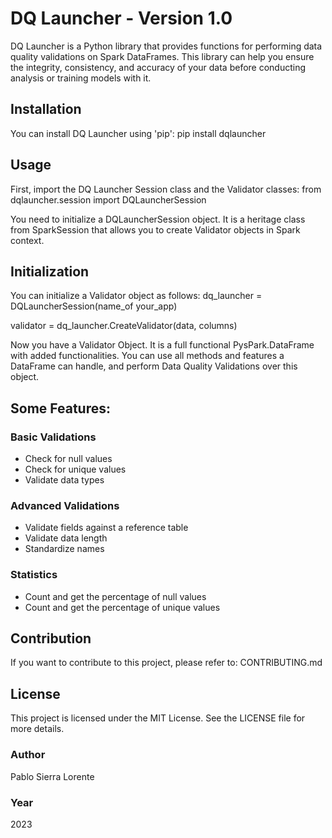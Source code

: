 # DQ Launcher - Version 1.0
DQ Launcher is a Python library that provides functions for performing data quality validations on Spark DataFrames. This library can help you ensure the integrity, consistency, and accuracy of your data before conducting analysis or training models with it.

## Installation
You can install DQ Launcher using 'pip':
pip install dqlauncher

## Usage
First, import the DQ Launcher Session class and the Validator classes:
from dqlauncher.session import DQLauncherSession

You need to initialize a DQLauncherSession object. It is a heritage class from SparkSession that allows you to create Validator objects in Spark context.

## Initialization
You can initialize a Validator object as follows:
dq_launcher = DQLauncherSession(name_of your_app)

validator = dq_launcher.CreateValidator(data, columns)

Now you have a Validator Object. It is a full functional PysPark.DataFrame with added functionalities. You can use all methods and features a DataFrame can handle, and perform Data Quality Validations over this object.

## Some Features:
### Basic Validations
- Check for null values
- Check for unique values
- Validate data types

### Advanced Validations
- Validate fields against a reference table
- Validate data length
- Standardize names

### Statistics
- Count and get the percentage of null values
- Count and get the percentage of unique values

## Contribution
If you want to contribute to this project, please refer to: CONTRIBUTING.md

## License
This project is licensed under the MIT License. See the LICENSE file for more details.

### Author
Pablo Sierra Lorente

### Year
2023
